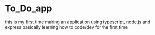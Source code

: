 # To_Do_app

this is my first time making an application using typescript, node.js and express
basically learning how to code/dev for the first time